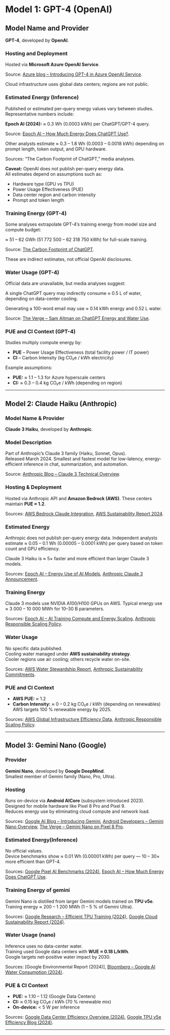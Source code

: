 # Model 1: GPT-4 (OpenAI)

## Model Name and Provider

**GPT-4**, developed by **OpenAI**.

### Hosting and Deployment

Hosted via **Microsoft Azure OpenAI Service**.

Source: [Azure blog – Introducing GPT-4 in Azure OpenAI Service][azure-blog].

Cloud infrastructure uses global data centers; regions are not public.

### Estimated Energy (Inference)

Published or estimated per-query energy values vary between studies.
Representative numbers include:

**Epoch AI (2024):** ≈ 0.3 Wh (0.0003 kWh) per ChatGPT/GPT-4 query.

Source: [Epoch AI – How Much Energy Does ChatGPT Use?][epoch-ai].

Other analysts estimate ≈ 0.3 – 1.8 Wh (0.0003 – 0.0018 kWh)
depending on prompt length, token output, and GPU hardware.

Sources: “The Carbon Footprint of ChatGPT,” media analyses.

**Caveat:** OpenAI does not publish per-query energy data.  
All estimates depend on assumptions such as:

* Hardware type (GPU vs TPU)
* Power Usage Effectiveness (PUE)
* Data center region and carbon intensity
* Prompt and token length

### Training Energy (GPT-4)

Some analyses extrapolate GPT-4’s training energy from model size and
compute budget:

≈ 51 – 62 GWh (51 772 500 – 62 318 750 kWh) for full-scale training.

Source: [The Carbon Footprint of ChatGPT][sustainability-numbers].

These are indirect estimates, not official OpenAI disclosures.

### Water Usage (GPT-4)

Official data are unavailable, but media analyses suggest:

A single ChatGPT query may indirectly consume ≈ 0.5 L of water,
depending on data-center cooling.

Generating a 100-word email may use ≈ 0.14 kWh energy and 0.52 L water.

Source: [The Verge – Sam Altman on ChatGPT Energy and Water Use][verge-gpt].

### PUE and CI Context (GPT-4)

Studies multiply compute energy by:

* **PUE** – Power Usage Effectiveness (total facility power / IT power)
* **CI** – Carbon Intensity (kg CO₂e / kWh electricity)

Example assumptions:

* **PUE:** ≈ 1.1 – 1.3 for Azure hyperscale centers  
* **CI:** ≈ 0.3 – 0.4 kg CO₂e / kWh (depending on region)

---

## Model 2: Claude Haiku (Anthropic)

### Model Name & Provider

**Claude 3 Haiku**, developed by **Anthropic**.

### Model Description

Part of Anthropic’s Claude 3 family (Haiku, Sonnet, Opus).  
Released March 2024. Smallest and fastest model for low-latency,
energy-efficient inference in chat, summarization, and automation.

Source: [Anthropic Blog – Claude 3 Technical Overview][anthropic-blog].

### Hosting & Deployment

Hosted via Anthropic API and **Amazon Bedrock (AWS)**.
These centers maintain **PUE ≈ 1.2**.

Sources: [AWS Bedrock Claude Integration], [AWS Sustainability Report 2024][aws-report].

### Estimated Energy

Anthropic does not publish per-query energy data.
Independent analysts estimate ≈ 0.05 – 0.1 Wh (0.00005 – 0.0001 kWh)
per query based on token count and GPU efficiency.

Claude 3 Haiku is ≈ 5× faster and more efficient than larger Claude 3 models.

Sources: [Epoch AI – Energy Use of AI Models][epoch-ai],
[Anthropic Claude 3 Announcement].

### Training Energy

Claude 3 models use NVIDIA A100/H100 GPUs on AWS.
Typical energy use ≈ 3 000 – 10 000 MWh for 10–30 B parameters.

Sources: [Epoch AI – AI Training Compute and Energy Scaling],
[Anthropic Responsible Scaling Policy][anthropic-policy].

### Water Usage

No specific data published.  
Cooling water managed under **AWS sustainability strategy**.  
Cooler regions use air cooling; others recycle water on-site.

Sources: [AWS Water Stewardship Report][aws-water],
[Anthropic Sustainability Commitments].

### PUE and CI Context

* **AWS PUE:** ≈ 1.2  
* **Carbon Intensity:** ≈ 0 – 0.2 kg CO₂e / kWh (depending on renewables)  
AWS targets 100 % renewable energy by 2025.

Sources: [AWS Global Infrastructure Efficiency Data],
[Anthropic Responsible Scaling Policy][anthropic-policy].

---

## Model 3: Gemini Nano (Google)

### Provider

**Gemini Nano**, developed by **Google DeepMind**.  
Smallest member of Gemini family (Nano, Pro, Ultra).

### Hosting

Runs on-device via **Android AICore** (subsystem introduced 2023).  
Designed for mobile hardware like Pixel 8 Pro and Pixel 9.  
Reduces energy use by eliminating cloud compute and network load.

Sources: [Google AI Blog – Introducing Gemini][google-blog],
[Android Developers – Gemini Nano Overview][android-dev],
[The Verge – Gemini Nano on Pixel 8 Pro][verge-gemini].

### Estimated Energy(Inference)

No official values.  
Device benchmarks show ≈ 0.01 Wh (0.00001 kWh) per query —
10 – 30× more efficient than GPT-4.

Sources: [Google Pixel AI Benchmarks (2024)],
[Epoch AI – How Much Energy Does ChatGPT Use][epoch-ai].

### Training Energy of gemini

Gemini Nano is distilled from larger Gemini models trained on **TPU v5e**.  
Training energy ≈ 200 – 1 200 MWh (1 – 5 % of Gemini Ultra).

Sources: [Google Research – Efficient TPU Training (2024)],
[Google Cloud Sustainability Report (2024)].

### Water Usage (nano)

Inference uses no data-center water.  
Training used Google data centers with **WUE ≈ 0.18 L/kWh**.  
Google targets net-positive water impact by 2030.

Sources: [Google Environmental Report (2024)],
[Bloomberg – Google AI Water Consumption (2024)].

### PUE & CI Context

* **PUE:** ≈ 1.10 – 1.12 (Google Data Centers)
* **CI:** ≈ 0.15 kg CO₂e / kWh (70 % renewable mix)
* **On-device:** < 5 W per inference

Sources: [Google Data Center Efficiency Overview (2024)],
[Google TPU v5e Efficiency Blog (2024)].

---

[azure-blog]:
https://azure.microsoft.com/en-us/blog/introducing-gpt4-in-azure-openai-service/
[epoch-ai]:
https://epoch.ai/gradient-updates/how-much-energy-does-chatgpt-use
[sustainability-numbers]:
https://www.sustainabilitybynumbers.com/p/carbon-footprint-chatgpt
[verge-gpt]:
https://www.theverge.com/2023/1/18/energy-water-chatgpt
[anthropic-blog]:
https://www.anthropic.com/blog/claude3-overview
[aws-report]:
https://aws.amazon.com/about-aws/sustainability/
[anthropic-policy]:
https://www.anthropic.com/responsible-scaling
[aws-water]:
https://aws.amazon.com/about-aws/sustainability/#water
[google-blog]:
https://blog.google/technology/ai/google-gemini-ai/
[android-dev]:
https://developer.android.com/ai/gemini-nano
[verge-gemini]:
https://www.theverge.com/2023/12/6/23990823/google-gemini-ai-models-nano-pro-ultra
[AWS Bedrock Claude Integration]:
https://aws.amazon.com/bedrock/
[Anthropic Claude 3 Announcement]:
https://www.anthropic.com/news/claude-3-models
[Epoch AI – AI Training Compute and Energy Scaling]:
https://epoch.ai/gradient-updates/ai-training-compute-energy-scaling
[Anthropic Sustainability Commitments]:
https://www.anthropic.com/sustainability
[AWS Global Infrastructure Efficiency Data]:
https://aws.amazon.com/about-aws/sustainability/
[Google Pixel AI Benchmarks (2024)]:
https://ai.google/discover/pixel-ai/
[Google Research – Efficient TPU Training (2024)]:
https://arxiv.org/abs/2408.15734
[Google Cloud Sustainability Report (2024)]:
https://sustainability.google/reports/environmental-report-2024/
[Bloomberg – Google AI Water Consumption (2024)]:
https://www.bloomberg.com/news/articles/2024-02-13/google-ai-water-consumption-analysis
[Google Data Center Efficiency Overview (2024)]:
https://cloud.google.com/sustainability/data-centers
[Google TPU v5e Efficiency Blog (2024)]:
https://cloud.google.com/blog/products/ai-machine-learning/introducing-tpu-v5e
